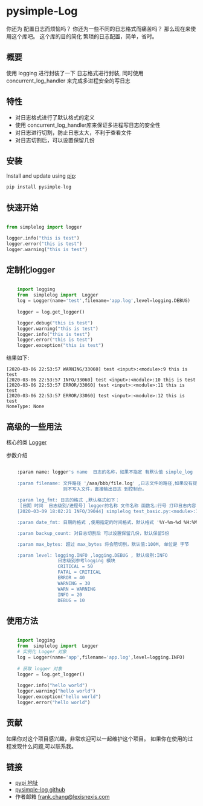 # pysimple-Log 

你还为 配置日志而烦恼吗？ 你还为一些不同的日志格式而痛苦吗？  那么现在来使用这个库吧。
这个库的目的简化 繁琐的日志配置，简单，省时。

## 概要
使用 logging 进行封装了一下 日志格式进行封装,
同时使用 concurrent_log_handler 来完成多进程安全的写日志

## 特性
- 对日志格式进行了默认格式的定义 
- 使用 concurrent_log_handler库来保证多进程写日志的安全性
- 对日志进行切割，防止日志太大，不利于查看文件
- 对日志切割后，可以设置保留几份



## 安装
Install and update using [pip](https://pip.pypa.io/en/stable/quickstart/):

```bash 
pip install pysimple-log
```


## 快速开始   
```python

from simplelog import logger  

logger.info("this is test")
logger.error("this is test")
logger.warning("this is test")

```


## 定制化logger 
```python

    import logging
    from  simplelog import  Logger
    log = Logger(name='test',filename='app.log',level=logging.DEBUG)
    
    logger = log.get_logger()

    logger.debug("this is test")
    logger.warning("this is test")
    logger.info("this is test")
    logger.error("this is test")
    logger.exception("this is test")
```
结果如下:
```
[2020-03-06 22:53:57 WARNING/33060] test <input>:<module>:9 this is test
[2020-03-06 22:53:57 INFO/33060] test <input>:<module>:10 this is test
[2020-03-06 22:53:57 ERROR/33060] test <input>:<module>:11 this is test
[2020-03-06 22:53:57 ERROR/33060] test <input>:<module>:12 this is test
NoneType: None
```


## 高级的一些用法 
核心的类 [Logger](simplelog/utils/logger.py)  

参数介绍
```bash 

    :param name: logger's name  日志的名称，如果不指定 有默认值 simple_log
                
    :param filename: 文件路径 '/aaa/bbb/file.log' ,日志文件的路径,如果没有提供这个值，
                     则不写入文件，直接输出日志 到控制台。
                    
    :param log_fmt: 日志的格式 ,默认格式如下：
     [日期 时间  日志级别/进程号] logger的名称 文件名称 函数名:行号 打印日志内容
    [2020-03-09 18:02:21 INFO/39044] simplelog test_basic.py:<module>:14 hello world

    :param date_fmt: 日期的格式 ,使用指定的时间格式，默认格式 '%Y-%m-%d %H:%M:%S'

    :param backup_count: 对日志切割后 可以设置保留几份，默认保留5份

    :param max_bytes: 超过 max_bytes 将会陪切割，默认值:100M, 单位是 字节

    :param level: logging.INFO ,logging.DEBUG , 默认级别:INFO 
                   日志级别参考logging 模块
                   CRITICAL = 50
                   FATAL = CRITICAL
                   ERROR = 40
                   WARNING = 30
                   WARN = WARNING
                   INFO = 20
                   DEBUG = 10
```
## 使用方法 
```python

    import logging
    from  simplelog import  Logger
    # 实例化 Logger 对象
    log = Logger(name='app',filename='app.log',level=logging.INFO)
    
    # 获取 logger 对象
    logger = log.get_logger()
    
    logger.info("hello world")
    logger.warning("hello world")
    logger.exception("hello world")
    logger.error("hello world")
```




## 贡献
如果你对这个项目感兴趣，非常欢迎可以一起维护这个项目。
如果你在使用的过程发现什么问题,可以联系我。


## 链接 
- [pypi 地址](https://pypi.org/project/pysimple-log/)
- [pysimple-log github](https://github.com/changyubiao/pysimple-log)
- 作者邮箱  frank.chang@lexisnexis.com